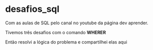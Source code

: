 # desafios_sql

 Com as aulas de SQL pelo canal no youtube da página dev aprender.
 
 Tivemos três desafios com o comando **WHERER**
 
 Então resolvi a lógica do problema e compartilhei elas aqui

